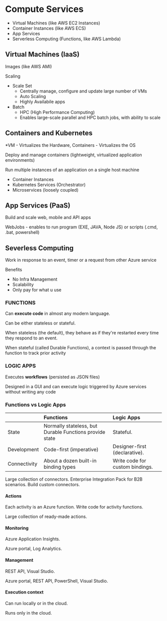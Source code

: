 # Compute Services

* Virtual Machines (like AWS EC2 Instances)
* Container Instances (like AWS ECS)
* App Services
* Serverless Computing (Functions, like AWS Lambda)

## Virtual Machines (IaaS)

Images (like AWS AMI)

Scaling 
* Scale Set
    * Centrally manage, configure and update large number of VMs
    * Auto Scaling
    * Highly Availabile apps
* Batch
    * HPC (High Performance Computing)
    * Enables large-scale parallel and HPC batch jobs, with ability to scale

## Containers and Kubernetes

*VM - Virtualizes the Hardware, Containers - Virtualizes the OS

Deploy and manage containers (lightweight, virtualized application environments)

Run multiple instances of an application on a single host machine

* Container Instances
* Kubernetes Services (Orchestrator)
* Microservices (loosely coupled)

## App Services (PaaS)

Build and scale web, mobile and API apps

WebJobs - enables to run program (EXE, JAVA, Node JS) or scripts (.cmd, .bat, powershell)

## Severless Computing

Work in response to an event, timer or a request from other Azure service

Benefits
* No Infra Management
* Scalability
* Only pay for what u use

### FUNCTIONS
Can **execute code** in almost any modern language.

Can be either stateless or stateful. 

When stateless (the default), they behave as if they're restarted every time they respond to an event. 

When stateful (called Durable Functions), a context is passed through the function to track prior activity
### LOGIC APPS
Executes **workflows** (persisted as JSON files)

Designed in a GUI and can execute logic triggered by Azure services without writing any code


### Functions vs Logic Apps
|| **Functions** | **Logic Apps**
|:---|:---|:---|
State|Normally stateless, but Durable Functions provide state|Stateful.
Development|Code-first (imperative)|Designer-first (declarative).
Connectivity |About a dozen built-in binding types|Write code for custom bindings.

Large collection of connectors. Enterprise Integration Pack for B2B scenarios. Build custom connectors.

#### Actions

Each activity is an Azure function. Write code for activity functions.

Large collection of ready-made actions.

#### Monitoring

Azure Application Insights.

Azure portal, Log Analytics.

#### Management

REST API, Visual Studio.

Azure portal, REST API, PowerShell, Visual Studio.

#### Execution context

Can run locally or in the cloud.

Runs only in the cloud.
